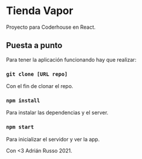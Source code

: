 
# Tienda Vapor
Proyecto para Coderhouse en React.


## Puesta a punto
Para tener la aplicación funcionando hay que realizar:


### `git clone [URL repo]`
Con el fin de clonar el repo.

### `npm install`
Para instalar las dependencias y el server.

### `npm start`
Para inicializar el servidor y ver la app.

Con <3 Adrián Russo 2021.